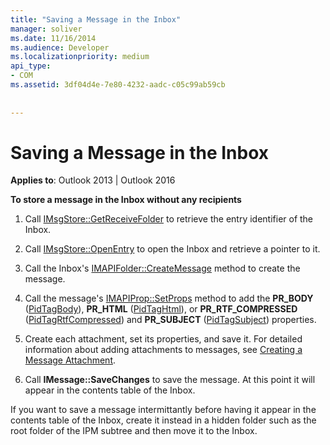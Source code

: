 ```yaml
---
title: "Saving a Message in the Inbox"
manager: soliver
ms.date: 11/16/2014
ms.audience: Developer
ms.localizationpriority: medium
api_type:
- COM
ms.assetid: 3df04d4e-7e80-4232-aadc-c05c99ab59cb
 
 
---
```


# Saving a Message in the Inbox

  
  
**Applies to**: Outlook 2013 | Outlook 2016 
  
 **To store a message in the Inbox without any recipients**
  
1. Call [IMsgStore::GetReceiveFolder](imsgstore-getreceivefolder.md) to retrieve the entry identifier of the Inbox. 
    
2. Call [IMsgStore::OpenEntry](imsgstore-openentry.md) to open the Inbox and retrieve a pointer to it. 
    
3. Call the Inbox's [IMAPIFolder::CreateMessage](imapifolder-createmessage.md) method to create the message. 
    
4. Call the message's [IMAPIProp::SetProps](imapiprop-setprops.md) method to add the **PR_BODY** ([PidTagBody](pidtagbody-canonical-property.md)), **PR_HTML** ([PidTagHtml](pidtaghtml-canonical-property.md)), or **PR_RTF_COMPRESSED** ([PidTagRtfCompressed](pidtagrtfcompressed-canonical-property.md)) and **PR_SUBJECT** ([PidTagSubject](pidtagsubject-canonical-property.md)) properties. 
    
5. Create each attachment, set its properties, and save it. For detailed information about adding attachments to messages, see [Creating a Message Attachment](creating-a-message-attachment.md).
    
6. Call **IMessage::SaveChanges** to save the message. At this point it will appear in the contents table of the Inbox. 
    
If you want to save a message intermittantly before having it appear in the contents table of the Inbox, create it instead in a hidden folder such as the root folder of the IPM subtree and then move it to the Inbox. 
  

